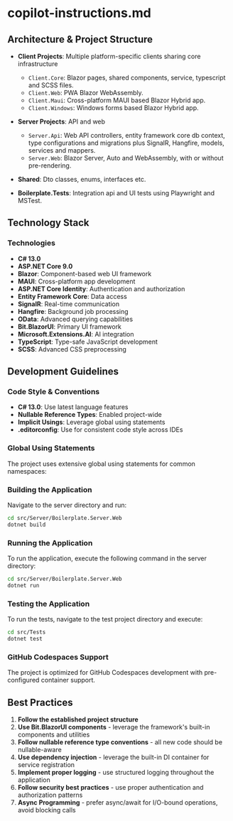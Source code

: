 # copilot-instructions.md

## Architecture & Project Structure

- **Client Projects**: Multiple platform-specific clients sharing core infrastructure 
  - `Client.Core`: Blazor pages, shared components, service, typescript and SCSS files.
  - `Client.Web`: PWA Blazor WebAssembly.
  - `Client.Maui`: Cross-platform MAUI based Blazor Hybrid app.
  - `Client.Windows`: Windows forms based Blazor Hybrid app.

- **Server Projects**: API and web
  - `Server.Api`: Web API controllers, entity framework core db context, type configurations and migrations plus SignalR, Hangfire, models, services and mappers.
  - `Server.Web`: Blazor Server, Auto and WebAssembly, with or without pre-rendering.

- **Shared**: Dto classes, enums, interfaces etc.

- **Boilerplate.Tests**: Integration api and UI tests using Playwright and MSTest.

## Technology Stack

### Technologies
- **C# 13.0**
- **ASP.NET Core 9.0**
- **Blazor**: Component-based web UI framework
- **MAUI**: Cross-platform app development
- **ASP.NET Core Identity**: Authentication and authorization
- **Entity Framework Core**: Data access
- **SignalR**: Real-time communication 
- **Hangfire**: Background job processing
- **OData**: Advanced querying capabilities
- **Bit.BlazorUI**: Primary UI framework 
- **Microsoft.Extensions.AI**: AI integration
- **TypeScript**: Type-safe JavaScript development 
- **SCSS**: Advanced CSS preprocessing

## Development Guidelines

### Code Style & Conventions
- **C# 13.0**: Use latest language features
- **Nullable Reference Types**: Enabled project-wide
- **Implicit Usings**: Leverage global using statements
- **.editorconfig**: Use for consistent code style across IDEs

### Global Using Statements
The project uses extensive global using statements for common namespaces:

### Building the Application
Navigate to the server directory and run:
```bash
cd src/Server/Boilerplate.Server.Web
dotnet build
```

### Running the Application
To run the application, execute the following command in the server directory:
```bash
cd src/Server/Boilerplate.Server.Web
dotnet run
```

### Testing the Application
To run the tests, navigate to the test project directory and execute:
```bash
cd src/Tests
dotnet test
```

### GitHub Codespaces Support
The project is optimized for GitHub Codespaces development with pre-configured container support. 

## Best Practices

1. **Follow the established project structure**
2. **Use Bit.BlazorUI components** - leverage the framework's built-in components and utilities
3. **Follow nullable reference type conventions** - all new code should be nullable-aware
4. **Use dependency injection** - leverage the built-in DI container for service registration
5. **Implement proper logging** - use structured logging throughout the application
6. **Follow security best practices** - use proper authentication and authorization patterns
7. **Async Programming** - prefer async/await for I/O-bound operations, avoid blocking calls